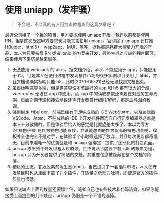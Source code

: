 # 使用 uniapp（发牢骚）

> 不会吧，不会真的有人因为查教程查到这篇文章吧？

最近公司接了一个新的项目，甲方要求使用 uniapp 开发，我司以前都是使用 RN，但是这次既然甲方要求也只能乖乖使用  uniapp，官网除了 uniapp 还在推 HBuider，html5+，wap2app，MUI，等等，据称都是耗费大量精力开发的产品，本以为只要按照 RN 或者 ionic 的方案来开发，最终生成对应端的程序即可，结果使用下来坑是越来越多。

1. 无法使用 webpack 的 alias，据文档介绍，alias 不能应用于 app，只能应用于 h5，但是本人在使用过程中发现插件市场的很多实例项目使用了 alias，并且文档也确实标明只能 h5，此时(2020-06-21)已经无法找到文档出处。
2. 虽然标明兼容多端，但是连兼容性本该最好的 app 和 h5 都有很大的分歧，vue-router 无法在 app 中使用，而 app 中的读取参数还需要在对应的生命周期，页面之前传递和接受参数还需开发者自行编码/解码，都是血与泪的教训。
3. 强制绑定 HBuilder，前端已经有了足够成熟的 IDE WebStorm，以及编辑器 VSCode、Atom，不在成熟的 IDE 上开发插件而选自自行开发编辑器这点是本人十分敬佩的，但是体验后给人的感觉是比期望差太多了，本以为官方的“绿色护眼”是作为特色功能宣传，但谁能想到是作为仅有的特色功能呢，模板补全也完全不是对手，在体验半个小时候选择了放弃，并且每次更新都奇慢无，目前来看唯一的优势就是和 uniapp 强绑定，提供了图形化的打包页面。
4. uniapp 原生插件开发过程太过麻烦，且不说从百度云下载 sdk 的艰辛历程，uniapp 只为开发者提供了简陋的文档，其重要信息被隐藏在整个文档的角落。
5. 糟糕的生态，官方脱离前端生态(npm)，自己提供了一套插件市场，本人在开发项目时也从里面下载了几个插件，其质量之低无力吐槽，即使是官方的插件质量也很低。



如果只说缺点上面的数量还要翻个倍，笔者自己也有些技术和代码洁癖，如果你能接受上面提到的几个缺点，uniapp 仍旧是一个不错的选择。

